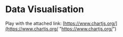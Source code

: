 # Data Visualisation

Play with the attached link: 	[https://www.chartjs.org/](https://www.chartjs.org/ "https://www.chartjs.org/")
